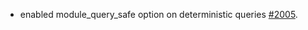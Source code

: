 * enabled module_query_safe option on deterministic queries [#2005](https://github.com/provenance-io/provenance/issues/2005).
